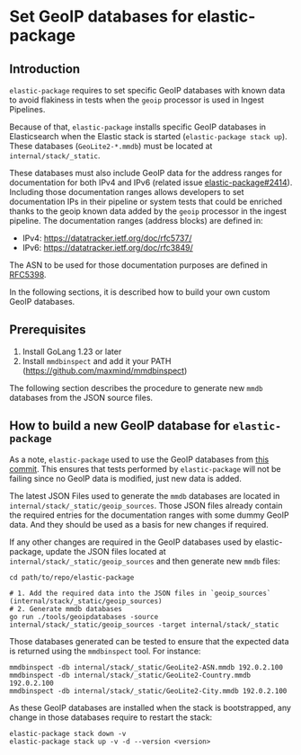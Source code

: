 # Set GeoIP databases for elastic-package

## Introduction

`elastic-package` requires to set specific GeoIP databases with known data to avoid flakiness in tests
when the `geoip` processor is used in Ingest Pipelines.

Because of that, `elastic-package` installs specific GeoIP databases in Elasticsearch when the Elastic stack is started (`elastic-package stack up`).
These databases (`GeoLite2-*.mmdb`) must be located at `internal/stack/_static`.

These databases must also include GeoIP data for the address ranges for documentation for both IPv4 and IPv6 (related issue [elastic-package#2414](https://github.com/elastic/elastic-package/issues/2414)).
Including those documentation ranges allows developers to set documentation IPs in their pipeline or
system tests that could be enriched thanks to the geoip known data added by the `geoip` processor in the ingest pipeline.
The documentation ranges (address blocks) are defined in:
- IPv4: https://datatracker.ietf.org/doc/rfc5737/
- IPv6: https://datatracker.ietf.org/doc/rfc3849/

The ASN to be used for those documentation purposes are defined in [RFC5398](https://datatracker.ietf.org/doc/rfc5398/).

In the following sections, it is described how to build your own custom GeoIP databases.

## Prerequisites

1. Install GoLang 1.23 or later
2. Install `mmdbinspect` and add it your PATH (https://github.com/maxmind/mmdbinspect)

The following section describes the procedure to generate new `mmdb` databases from the JSON source files.

## How to build a new GeoIP database for `elastic-package`

As a note, `elastic-package` used to use the GeoIP databases from
[this commit](https://github.com/maxmind/MaxMind-DB/blob/2bf1713b3b5adcb022cf4bb77eb0689beaadcfef/test-data).
This ensures that tests performed by `elastic-package` will not be failing since no GeoIP data is modified, just new data is added.

The latest JSON Files used to generate the `mmdb` databases are located in `internal/stack/_static/geoip_sources`.
Those JSON files already contain the required entries for the documentation ranges with some dummy GeoIP data. And they should be
used as a basis for new changes if required.

If any other changes are required in the GeoIP databases used by elastic-package, update the JSON files located at `internal/stack/_static/geoip_sources`
and then generate new `mmdb` files:
```shell
cd path/to/repo/elastic-package

# 1. Add the required data into the JSON files in `geoip_sources` (internal/stack/_static/geoip_sources)
# 2. Generate mmdb databases
go run ./tools/geoipdatabases -source internal/stack/_static/geoip_sources -target internal/stack/_static
```

Those databases generated can be tested to ensure that the expected data is returned using the `mmdbinspect` tool.
For instance:
```shell
mmdbinspect -db internal/stack/_static/GeoLite2-ASN.mmdb 192.0.2.100
mmdbinspect -db internal/stack/_static/GeoLite2-Country.mmdb 192.0.2.100
mmdbinspect -db internal/stack/_static/GeoLite2-City.mmdb 192.0.2.100
```

As these GeoIP databases are installed when the stack is bootstrapped, any change in those databases require to
restart the stack:
```shell
elastic-package stack down -v
elastic-package stack up -v -d --version <version>
```
